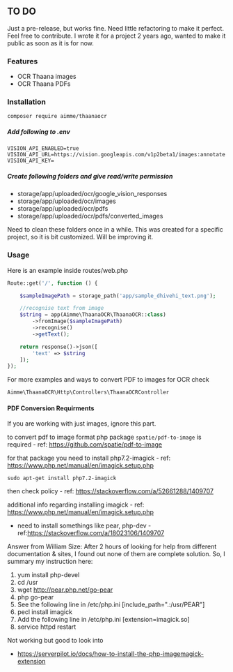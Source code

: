 ## TO DO

Just a pre-release, but works fine. Need little refactoring to make it perfect. Feel free to contribute. I wrote it for a project 2 years ago, wanted to make it public as soon as it is for now. 

### Features
- OCR Thaana images
- OCR Thaana PDFs

### Installation

```composer require aimme/thaanaocr```

##### Add following to .env

```
VISION_API_ENABLED=true
VISION_API_URL=https://vision.googleapis.com/v1p2beta1/images:annotate
VISION_API_KEY=
```

##### Create  following folders and give read/write permission
- storage/app/uploaded/ocr/google_vision_responses
- storage/app/uploaded/ocr/images
- storage/app/uploaded/ocr/pdfs
- storage/app/uploaded/ocr/pdfs/converted_images

Need to clean these folders once in a while. This was created for a specific project, so it is bit customized. Will be improving it.


### Usage

Here is an example inside routes/web.php

```php
Route::get('/', function () {

    $sampleImagePath = storage_path('app/sample_dhivehi_text.png');

    //recognise text from image
    $string = app(Aimme\ThaanaOCR\ThaanaOCR::class)
        ->fromImage($sampleImagePath)
        ->recognise()
        ->getText();

    return response()->json([
        'text' => $string
    ]);
});
```

For more examples and ways to convert PDF to images for OCR check
```php
Aimme\ThaanaOCR\Http\Controllers\ThaanaOCRController
```


#### PDF Conversion Requirments

If you are working with just images, ignore this part.

to convert pdf to image format php package ```spatie/pdf-to-image``` is required - ref: https://github.com/spatie/pdf-to-image

for that package you need to install php7.2-imagick - ref: https://www.php.net/manual/en/imagick.setup.php

```sudo apt-get install php7.2-imagick```

then check policy - ref: https://stackoverflow.com/a/52661288/1409707


additional info regarding installing imagick  - ref: https://www.php.net/manual/en/imagick.setup.php
- need to install somethings like pear, php-dev - ref:https://stackoverflow.com/a/18023106/1409707

Answer from William Size:
After 2 hours of looking for help from different documentation & sites, I found out none of them are complete solution.  So, I summary my instruction here:

1) yum install php-devel
2) cd /usr
3) wget http://pear.php.net/go-pear
4) php go-pear
5) See the following line in /etc/php.ini [include_path=".:/usr/PEAR"]
6) pecl install imagick
7) Add the following line in /etc/php.ini [extension=imagick.so]
8) service httpd restart


Not working but good to look into
- https://serverpilot.io/docs/how-to-install-the-php-imagemagick-extension


